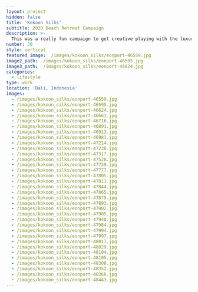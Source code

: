 ```yaml
---
layout: project
hidden: false
title: 'Kokoon Silks'
subtitle: 2020 Beach Retreat Campaign
description: >-
  This was a really fun campaign to get creative playing with the luxury silk, creating an atmosphere of sophistication and elegance.
number: 30
style: vertical
featured_image:  /images/kokoon_silks/eonport-46559.jpg
image2_path:  /images/kokoon_silks/eonport-46595.jpg
image3_path:  /images/kokoon_silks/eonport-46624.jpg
categories:
  - lifestyle
type: work
location: 'Bali, Indonesia'
images:
  - /images/kokoon_silks/eonport-46559.jpg
  - /images/kokoon_silks/eonport-46595.jpg
  - /images/kokoon_silks/eonport-46624.jpg
  - /images/kokoon_silks/eonport-46661.jpg
  - /images/kokoon_silks/eonport-46716.jpg
  - /images/kokoon_silks/eonport-46891.jpg
  - /images/kokoon_silks/eonport-46913.jpg
  - /images/kokoon_silks/eonport-46981.jpg
  - /images/kokoon_silks/eonport-47214.jpg
  - /images/kokoon_silks/eonport-47230.jpg
  - /images/kokoon_silks/eonport-47317.jpg
  - /images/kokoon_silks/eonport-47528.jpg
  - /images/kokoon_silks/eonport-47739.jpg
  - /images/kokoon_silks/eonport-47777.jpg
  - /images/kokoon_silks/eonport-47805.jpg
  - /images/kokoon_silks/eonport-47811.jpg
  - /images/kokoon_silks/eonport-47844.jpg
  - /images/kokoon_silks/eonport-47865.jpg
  - /images/kokoon_silks/eonport-47875.jpg
  - /images/kokoon_silks/eonport-47893.jpg
  - /images/kokoon_silks/eonport-47902.jpg
  - /images/kokoon_silks/eonport-47905.jpg
  - /images/kokoon_silks/eonport-47940.jpg
  - /images/kokoon_silks/eonport-47984.jpg
  - /images/kokoon_silks/eonport-47994.jpg
  - /images/kokoon_silks/eonport-47997.jpg
  - /images/kokoon_silks/eonport-48017.jpg
  - /images/kokoon_silks/eonport-48029.jpg
  - /images/kokoon_silks/eonport-48104.jpg
  - /images/kokoon_silks/eonport-48105.jpg
  - /images/kokoon_silks/eonport-48308.jpg
  - /images/kokoon_silks/eonport-48352.jpg
  - /images/kokoon_silks/eonport-48368.jpg
  - /images/kokoon_silks/eonport-48443.jpg
---
```

